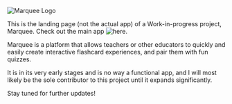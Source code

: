 ![Marquee Logo](https://i.ibb.co/CBZRMDC/marquee-Logo.png)

This is the landing page (not the actual app) of a Work-in-progress project, Marquee. Check out the main app ![here](https://github.com/rowandevving/marquee-app).

Marquee is a platform that allows teachers or other educators to quickly and easily create interactive flashcard experiences, and pair them with fun quizzes.

It is in its very early stages and is no way a functional app, and I will most likely be the sole contributor to this project until it expands significantly.

Stay tuned for further updates!
